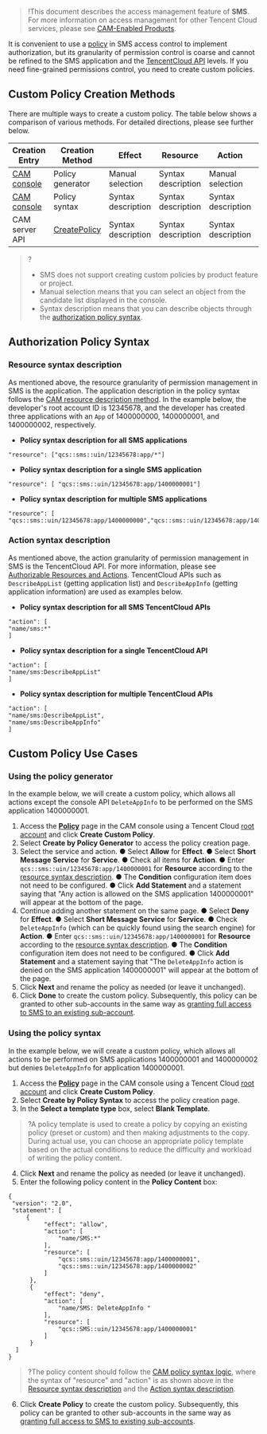 >!This document describes the access management feature of **SMS**. For more information on access management for other Tencent Cloud services, please see [CAM-Enabled Products](https://intl.cloud.tencent.com/document/product/598/10588).

It is convenient to use a [ policy](https://intl.cloud.tencent.com/document/product/382/38455) in SMS access control to implement authorization, but its granularity of permission control is coarse and cannot be refined to the SMS application and the [TencentCloud API](https://intl.cloud.tencent.com/product/api) levels. If you need fine-grained permissions control, you need to create custom policies.

## Custom Policy Creation Methods
There are multiple ways to create a custom policy. The table below shows a comparison of various methods. For detailed directions, please see further below.

| Creation Entry | Creation Method | Effect | Resource | Action | Flexibility |
|--------------|---------------|-------------|----------------|--------------|------|
| [CAM console](https://console.cloud.tencent.com/cam/policy) | Policy generator | Manual selection | Syntax description | Manual selection | Medium |
| [CAM console](https://console.cloud.tencent.com/cam/policy) | Policy syntax | Syntax description | Syntax description | Syntax description | High |
| CAM server API | [CreatePolicy](https://intl.cloud.tencent.com/document/product/598/32248) | Syntax description | Syntax description | Syntax description | High |

>?
>- SMS does not support creating custom policies by product feature or project.
>- Manual selection means that you can select an object from the candidate list displayed in the console.
>- Syntax description means that you can describe objects through the [authorization policy syntax](#.E6.8E.88.E6.9D.83.E7.AD.96.E7.95.A5.E8.AF.AD.E6.B3.95).

## Authorization Policy Syntax
### Resource syntax description
As mentioned above, the resource granularity of permission management in SMS is the application. The application description in the policy syntax follows the [CAM resource description method](https://intl.cloud.tencent.com/document/product/598/10606). In the example below, the developer's root account ID is 12345678, and the developer has created three applications with an `App` of 1400000000, 1400000001, and 1400000002, respectively.
- **Policy syntax description for all SMS applications**
```
"resource": ["qcs::sms::uin/12345678:app/*"]
```
- **Policy syntax description for a single SMS application**
```
"resource": [ "qcs::sms::uin/12345678:app/1400000001"]
```
- **Policy syntax description for multiple SMS applications**
```
"resource": [ "qcs::sms::uin/12345678:app/1400000000","qcs::sms::uin/12345678:app/1400000001"]
```

### Action syntax description
As mentioned above, the action granularity of permission management in SMS is the TencentCloud API. For more information, please see [Authorizable Resources and Actions](https://intl.cloud.tencent.com/document/product/382/38454). TencentCloud APIs such as `DescribeAppList` (getting application list) and `DescribeAppInfo` (getting application information) are used as examples below.
- **Policy syntax description for all SMS TencentCloud APIs**
```
"action": [
"name/sms:*"
]
```
- **Policy syntax description for a single TencentCloud API**
```
"action": [
"name/sms:DescribeAppList"
]
```
- **Policy syntax description for multiple TencentCloud APIs**
```
"action": [
"name/sms:DescribeAppList",
"name/sms:DescribeAppInfo"
]
```

## Custom Policy Use Cases
### Using the policy generator
In the example below, we will create a custom policy, which allows all actions except the console API `DeleteAppInfo` to be performed on the SMS application 1400000001.
1. Access the **[Policy](https://console.cloud.tencent.com/cam/policy)** page in the CAM console using a Tencent Cloud [root account](https://intl.cloud.tencent.com/document/product/598/32633) and click **Create Custom Policy**.
2. Select **Create by Policy Generator** to access the policy creation page.
3. Select the service and action.
	● Select **Allow** for **Effect**.
	● Select **Short Message Service** for **Service**.
	● Check all items for **Action**.
	● Enter `qcs::sms::uin/12345678:app/1400000001` for **Resource** according to the [resource syntax description](#.E8.B5.84.E6.BA.90.E8.AF.AD.E6.B3.95.E6.8F.8F.E8.BF.B0).
	● The **Condition** configuration item does not need to be configured.
	● Click **Add Statement** and a statement saying that "Any action is allowed on the SMS application 1400000001" will appear at the bottom of the page.
4. Continue adding another statement on the same page.
	● Select **Deny** for **Effect**.
	● Select **Short Message Service** for **Service**.
	● Check `DeleteAppInfo` (which can be quickly found using the search engine) for **Action**.
	● Enter `qcs::sms::uin/12345678:app/1400000001` for **Resource** according to the [resource syntax description](#.E8.B5.84.E6.BA.90.E8.AF.AD.E6.B3.95.E6.8F.8F.E8.BF.B0).
	● The **Condition** configuration item does not need to be configured.
	● Click **Add Statement** and a statement saying that "The `DeleteAppInfo` action is denied on the SMS application 1400000001" will appear at the bottom of the page.
5. Click **Next** and rename the policy as needed (or leave it unchanged).
6. Click **Done** to create the custom policy.
Subsequently, this policy can be granted to other sub-accounts in the same way as [granting full access to SMS to an existing sub-account](https://intl.cloud.tencent.com/document/product/382/38455#.E5.B0.86-sms-.E5.85.A8.E8.AF.BB.E5.86.99.E8.AE.BF.E9.97.AE.E6.9D.83.E9.99.90.E6.8E.88.E4.BA.88.E5.B7.B2.E5.AD.98.E5.9C.A8.E7.9A.84.E5.AD.90.E8.B4.A6.E5.8F.B7).

### Using the policy syntax
In the example below, we will create a custom policy, which allows all actions to be performed on SMS applications 1400000001 and 1400000002 but denies `DeleteAppInfo` for application 1400000001.
1. Access the **[Policy](https://console.cloud.tencent.com/cam/policy)** page in the CAM console using a Tencent Cloud [root account](https://intl.cloud.tencent.com/document/product/598/32633) and click **Create Custom Policy**.
2. Select **Create by Policy Syntax** to access the policy creation page.
3. In the **Select a template type** box, select **Blank Template**.
>?A policy template is used to create a policy by copying an existing policy (preset or custom) and then making adjustments to the copy. During actual use, you can choose an appropriate policy template based on the actual conditions to reduce the difficulty and workload of writing the policy content.
4. Click **Next** and rename the policy as needed (or leave it unchanged).
5. Enter the following policy content in the **Policy Content** box:
```
{
 "version": "2.0",
 "statement": [
     {
          "effect": "allow",
          "action": [
              "name/SMS:*"
          ],
          "resource": [
              "qcs::sms::uin/12345678:app/1400000001",
              "qcs::sms::uin/12345678:app/1400000002"
          ]
      },
      {
          "effect": "deny",
          "action": [
              "name/SMS: DeleteAppInfo "
          ],
          "resource": [
              "qcs::SMS::uin/12345678:app/1400000001"
          ]
      }
  ]
}
```
>?The policy content should follow the [CAM policy syntax logic](https://intl.cloud.tencent.com/document/product/598/10603), where the syntax of "resource" and "action" is as shown above in the [Resource syntax description](#.E8.B5.84.E6.BA.90.E8.AF.AD.E6.B3.95.E6.8F.8F.E8.BF.B0) and the [Action syntax description](#.E6.93.8D.E4.BD.9C.E8.AF.AD.E6.B3.95.E6.8F.8F.E8.BF.B0).
6. Click **Create Policy** to create the custom policy.
Subsequently, this policy can be granted to other sub-accounts in the same way as [granting full access to SMS to existing sub-accounts](https://intl.cloud.tencent.com/document/product/382/38455#.E5.B0.86-sms-.E5.85.A8.E8.AF.BB.E5.86.99.E8.AE.BF.E9.97.AE.E6.9D.83.E9.99.90.E6.8E.88.E4.BA.88.E5.B7.B2.E5.AD.98.E5.9C.A8.E7.9A.84.E5.AD.90.E8.B4.A6.E5.8F.B7).
